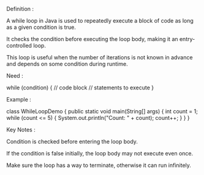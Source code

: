 
Definition :

A while loop in Java is used to repeatedly execute a block of code as long as a given condition is true.

It checks the condition before executing the loop body, making it an entry-controlled loop.

This loop is useful when the number of iterations is not known in advance and depends on some condition during runtime.

Need :

while (condition) 
{
    // code block
    // statements to execute
}


Example :

class WhileLoopDemo 
{
    public static void main(String[] args) 
    {
        int count = 1;
        while (count <= 5) 
        {
            System.out.println("Count: " + count);
            count++;
        }
    }
}




Key Notes :

Condition is checked before entering the loop body.

If the condition is false initially, the loop body may not execute even once.

Make sure the loop has a way to terminate, otherwise it can run infinitely.
